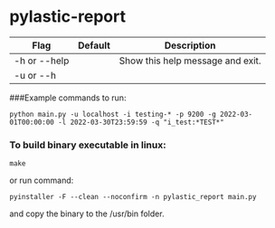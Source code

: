 # pylastic-report

| Flag | Default | Description |
|---|---| --- |
| -h or --help |   | Show this help message and exit. |
| -u or --h | | |

###Example commands to run:

````shell
python main.py -u localhost -i testing-* -p 9200 -g 2022-03-01T00:00:00 -l 2022-03-30T23:59:59 -q "i_test:*TEST*"
````

### To build binary executable in linux:

````shell
make
````

or run command:

````shell
pyinstaller -F --clean --noconfirm -n pylastic_report main.py
````

and copy the binary to the /usr/bin folder.
